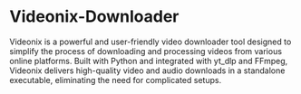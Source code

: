 # Videonix-Downloader
Videonix is a powerful and user-friendly video downloader tool designed to simplify the process of downloading and processing videos from various online platforms. Built with Python and integrated with yt_dlp and FFmpeg, Videonix delivers high-quality video and audio downloads in a standalone executable, eliminating the need for complicated setups.
